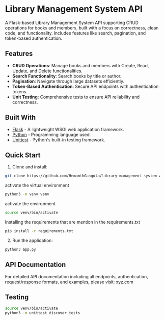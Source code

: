 
# Library Management System API

A Flask-based Library Management System API supporting CRUD operations for books and members, built with a focus on correctness, clean code, and functionality. Includes features like search, pagination, and token-based authentication.

## Features

- **CRUD Operations**: Manage books and members with Create, Read, Update, and Delete functionalities.
- **Search Functionality**: Search books by title or author.
- **Pagination**: Navigate through large datasets efficiently.
- **Token-Based Authentication**: Secure API endpoints with authentication tokens.
- **Unit Testing**: Comprehensive tests to ensure API reliability and correctness.

## Built With

- [Flask](https://flask.palletsprojects.com/) - A lightweight WSGI web application framework.
- [Python](https://www.python.org/) - Programming language used.
- [Unittest](https://docs.python.org/3/library/unittest.html) - Python's built-in testing framework.

## Quick Start

1. Clone and install:
```bash
git clone https://github.com/HemanthGangula/library-management-system-api
```
activate the virtual environment
```bash
python3 -m venv venv
```
activate the environment
``` bash
source venv/bin/activate
```
Installing the requirements that are mention in the requirements.txt
```bash
pip install -r requirements.txt
```

2. Run the application:
```bash
python3 app.py
```

## API Documentation

For detailed API documentation including all endpoints, authentication, request/response formats, and examples, please visit: xyz.com

## Testing

```bash
source venv/bin/activate
python3 -m unittest discover tests
```


